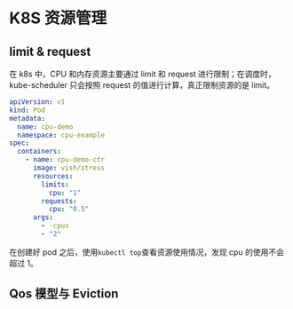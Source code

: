 # K8S 资源管理

## limit & request

在 k8s 中，CPU 和内存资源主要通过 limit 和 request 进行限制；在调度时，kube-scheduler 只会按照 request 的值进行计算，真正限制资源的是 limit。

```yml
apiVersion: v1
kind: Pod
metadata:
  name: cpu-demo
  namespace: cpu-example
spec:
  containers:
    - name: cpu-demo-ctr
      image: vish/stress
      resources:
        limits:
          cpu: "1"
        requests:
          cpu: "0.5"
      args:
        - -cpus
        - "2"
```

在创建好 pod 之后，使用`kubectl top`查看资源使用情况，发现 cpu 的使用不会超过 1。

## Qos 模型与 Eviction
